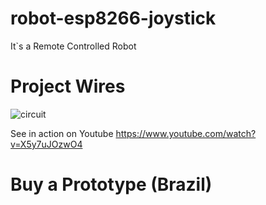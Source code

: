 # robot-esp8266-joystick

It`s a Remote Controlled Robot

# Project Wires
![circuit](https://user-images.githubusercontent.com/388778/111096709-e6a4b880-851e-11eb-87f7-494bcd639b42.png)

See in action on Youtube
https://www.youtube.com/watch?v=X5y7uJOzwO4


# Buy a Prototype (Brazil)

